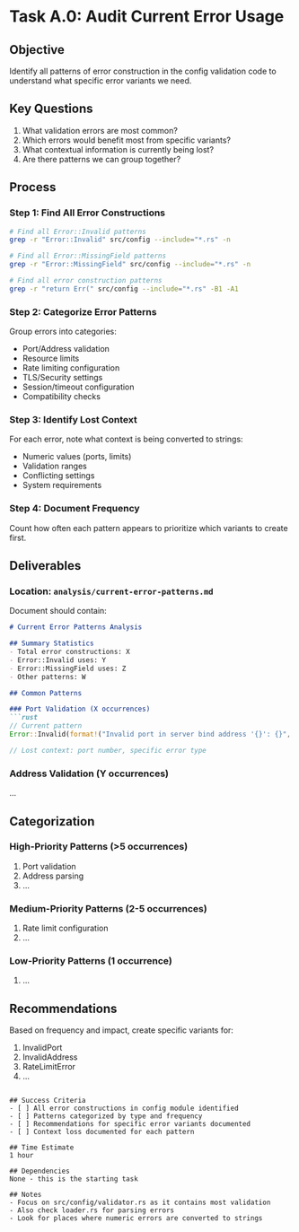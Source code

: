 # Task A.0: Audit Current Error Usage

## Objective
Identify all patterns of error construction in the config validation code to understand what specific error variants we need.

## Key Questions
1. What validation errors are most common?
2. Which errors would benefit most from specific variants?
3. What contextual information is currently being lost?
4. Are there patterns we can group together?

## Process

### Step 1: Find All Error Constructions
```bash
# Find all Error::Invalid patterns
grep -r "Error::Invalid" src/config --include="*.rs" -n

# Find all Error::MissingField patterns
grep -r "Error::MissingField" src/config --include="*.rs" -n

# Find all error construction patterns
grep -r "return Err(" src/config --include="*.rs" -B1 -A1
```

### Step 2: Categorize Error Patterns
Group errors into categories:
- Port/Address validation
- Resource limits
- Rate limiting configuration
- TLS/Security settings
- Session/timeout configuration
- Compatibility checks

### Step 3: Identify Lost Context
For each error, note what context is being converted to strings:
- Numeric values (ports, limits)
- Validation ranges
- Conflicting settings
- System requirements

### Step 4: Document Frequency
Count how often each pattern appears to prioritize which variants to create first.

## Deliverables

### Location: `analysis/current-error-patterns.md`

Document should contain:
```markdown
# Current Error Patterns Analysis

## Summary Statistics
- Total error constructions: X
- Error::Invalid uses: Y
- Error::MissingField uses: Z
- Other patterns: W

## Common Patterns

### Port Validation (X occurrences)
```rust
// Current pattern
Error::Invalid(format!("Invalid port in server bind address '{}': {}", addr, e))

// Lost context: port number, specific error type
```

### Address Validation (Y occurrences)
...

## Categorization

### High-Priority Patterns (>5 occurrences)
1. Port validation
2. Address parsing
3. ...

### Medium-Priority Patterns (2-5 occurrences)
1. Rate limit configuration
2. ...

### Low-Priority Patterns (1 occurrence)
1. ...

## Recommendations
Based on frequency and impact, create specific variants for:
1. InvalidPort
2. InvalidAddress
3. RateLimitError
4. ...
```

## Success Criteria
- [ ] All error constructions in config module identified
- [ ] Patterns categorized by type and frequency
- [ ] Recommendations for specific error variants documented
- [ ] Context loss documented for each pattern

## Time Estimate
1 hour

## Dependencies
None - this is the starting task

## Notes
- Focus on src/config/validator.rs as it contains most validation
- Also check loader.rs for parsing errors
- Look for places where numeric errors are converted to strings